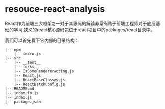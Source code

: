 # resouce-react-analysis

React作为前端三大框架之一对于其源码的解读非常有助于前端工程师对于底层基础的学习,狭义的react核心源码包位于react项目中的packages/react目录中。

我们可以首先看下它内部的目录结构：

```
|-- npm
    |-- index.js
|-- src
    |-- __test__
    |-- forks
    |-- IsSomeRendererActing.js
    |-- React.js
    |-- ReactBaseClasses.js
    |-- ReactBatchConfig.js
|-- README.md
|-- index.fb.js
|-- index.js
|-- package.json
```

